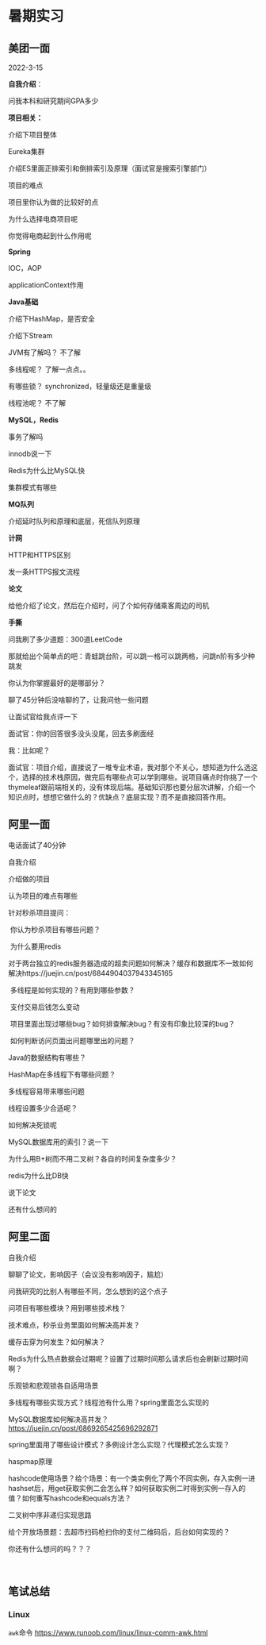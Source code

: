 

# 暑期实习

## 美团一面

2022-3-15

**自我介绍**：

问我本科和研究期间GPA多少

**项目相关：**

介绍下项目整体

Eureka集群

介绍ES里面正排索引和倒排索引及原理（面试官是搜索引擎部门）

项目的难点

项目里你认为做的比较好的点

为什么选择电商项目呢

你觉得电商起到什么作用呢

**Spring**

IOC，AOP

applicationContext作用

**Java基础**

介绍下HashMap，是否安全

介绍下Stream

JVM有了解吗？ 不了解

多线程呢？ 了解一点点。。

有哪些锁？  synchronized，轻量级还是重量级

线程池呢？ 不了解

**MySQL，Redis**

事务了解吗

innodb说一下

Redis为什么比MySQL快

集群模式有哪些

**MQ队列**

介绍延时队列和原理和底层，死信队列原理

**计网**

HTTP和HTTPS区别

发一条HTTPS报文流程

**论文**

给他介绍了论文，然后在介绍时，问了个如何存储乘客周边的司机

**手撕**

问我刷了多少道题：300道LeetCode

那就给出个简单点的吧：青蛙跳台阶，可以跳一格可以跳两格，问跳n阶有多少种跳发



你认为你掌握最好的是哪部分？

聊了45分钟后没啥聊的了，让我问他一些问题

让面试官给我点评一下

面试官：你的回答很多没头没尾，回去多刷面经

我：比如呢？

面试官：项目介绍，直接说了一堆专业术语，我对那个不关心，想知道为什么选这个，选择的技术栈原因，做完后有哪些点可以学到哪些。说项目痛点时你挑了一个thymeleaf跟前端相关的，没有体现后端。基础知识那也要分层次讲解，介绍一个知识点时，想想它做什么的？优缺点？底层实现？而不是直接回答作用。



## 阿里一面

电话面试了40分钟

自我介绍

介绍做的项目

认为项目的难点有哪些

针对秒杀项目提问：

​	你认为秒杀项目有哪些问题？

​	为什么要用redis

​	对于两台独立的redis服务器造成的超卖问题如何解决？缓存和数据库不一致如何解决https://juejin.cn/post/6844904037943345165

​	多线程是如何实现的？有用到哪些参数？

​	支付交易后钱怎么变动

​	项目里面出现过哪些bug？如何排查解决bug？有没有印象比较深的bug？

​	如何判断访问页面出问题哪里出的问题？

Java的数据结构有哪些？

HashMap在多线程下有哪些问题？

多线程容易带来哪些问题

线程设置多少合适呢？

如何解决死锁呢

MySQL数据库用的索引？说一下

为什么用B+树而不用二叉树？各自的时间复杂度多少？

redis为什么比DB快

说下论文

还有什么想问的

## 阿里二面

自我介绍

聊聊了论文，影响因子（会议没有影响因子，尴尬）

问我研究的比别人有哪些不同，怎么想到的这个点子

问项目有哪些模块？用到哪些技术栈？

技术难点，秒杀业务里面如何解决高并发？

缓存击穿为何发生？如何解决？

Redis为什么热点数据会过期呢？设置了过期时间那么请求后也会刷新过期时间啊？

乐观锁和悲观锁各自适用场景

多线程有哪些实现方式？线程池有什么用？spring里面怎么实现的

MySQL数据库如何解决高并发？https://juejin.cn/post/6869265425696292871

spring里面用了哪些设计模式？多例设计怎么实现？代理模式怎么实现？

haspmap原理

hashcode使用场景？给个场景：有一个类实例化了两个不同实例，存入实例一进hashset后，用get获取实例二会怎么样？如何获取实例二时得到实例一存入的值？如何重写hashcode和equals方法？

二叉树中序非递归实现思路

给个开放场景题：去超市扫码枪扫你的支付二维码后，后台如何实现的？

你还有什么想问的吗？？？



​	









## 笔试总结

### Linux

`awk`命令 https://www.runoob.com/linux/linux-comm-awk.html































